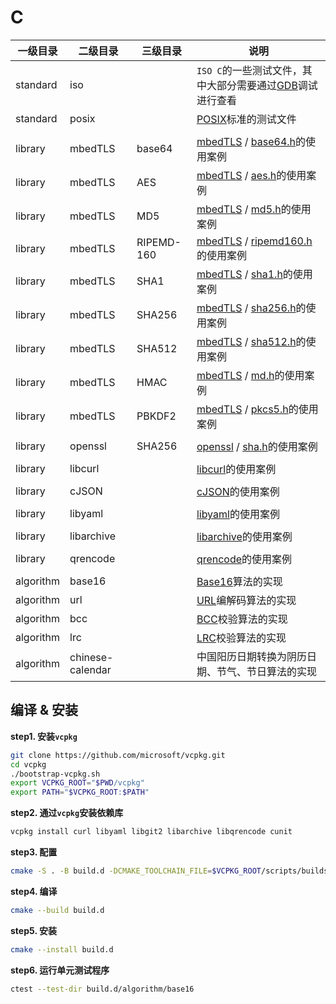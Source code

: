 # C

|一级目录|二级目录|三级目录|说明|
|-|-|-|-|
|standard|iso||`ISO C`的一些测试文件，其中大部分需要通过[GDB](http://blog.fpliu.com/it/software/GNU/GDB)调试进行查看|
|standard|posix||[POSIX](http://blog.fpliu.com/it/organization/IEEE/POSIX)标准的测试文件|
|||||
|library|mbedTLS|base64|[mbedTLS](http://blog.fpliu.com/it/software/mbedTLS) / [base64.h](http://blog.fpliu.com/it/software/mbedTLS/include/base64.h)的使用案例|
|library|mbedTLS|AES|[mbedTLS](http://blog.fpliu.com/it/software/mbedTLS) / [aes.h](http://blog.fpliu.com/it/software/mbedTLS/include/aes.h)的使用案例|
|library|mbedTLS|MD5|[mbedTLS](http://blog.fpliu.com/it/software/mbedTLS) / [md5.h](http://blog.fpliu.com/it/software/mbedTLS/include/md5.h)的使用案例|
|library|mbedTLS|RIPEMD-160|[mbedTLS](http://blog.fpliu.com/it/software/mbedTLS) / [ripemd160.h](http://blog.fpliu.com/it/software/mbedTLS/include/ripemd160.h)的使用案例|
|library|mbedTLS|SHA1|[mbedTLS](http://blog.fpliu.com/it/software/mbedTLS) / [sha1.h](http://blog.fpliu.com/it/software/mbedTLS/include/sha1.h)的使用案例|
|library|mbedTLS|SHA256|[mbedTLS](http://blog.fpliu.com/it/software/mbedTLS) / [sha256.h](http://blog.fpliu.com/it/software/mbedTLS/include/sha256.h)的使用案例|
|library|mbedTLS|SHA512|[mbedTLS](http://blog.fpliu.com/it/software/mbedTLS) / [sha512.h](http://blog.fpliu.com/it/software/mbedTLS/include/sha512.h)的使用案例|
|library|mbedTLS|HMAC|[mbedTLS](http://blog.fpliu.com/it/software/mbedTLS) / [md.h](http://blog.fpliu.com/it/software/mbedTLS/include/md.h)的使用案例|
|library|mbedTLS|PBKDF2|[mbedTLS](http://blog.fpliu.com/it/software/mbedTLS) / [pkcs5.h](http://blog.fpliu.com/it/software/mbedTLS/include/pkcs5.h)的使用案例|
|||||
|library|openssl|SHA256|[openssl](http://blog.fpliu.com/it/software/OpenSSL) / [sha.h](http://blog.fpliu.com/it/software/OpenSSL/include/sha.h)的使用案例|
|||||
|library|libcurl||[libcurl](http://blog.fpliu.com/it/software/curl)的使用案例|
|||||
|library|cJSON||[cJSON](http://blog.fpliu.com/it/software/development/language/C/library/cJSON)的使用案例|
|||||
|library|libyaml||[libyaml](http://blog.fpliu.com/it/software/development/language/C/library/libyaml)的使用案例|
|||||
|library|libarchive||[libarchive](http://blog.fpliu.com/it/software/development/language/C/library/libarchive)的使用案例|
|||||
|library|qrencode||[qrencode](http://blog.fpliu.com/it/software/qrencode)的使用案例|
|||||
|algorithm|base16||[Base16](http://blog.fpliu.com/it/data/text/coding/Base16)算法的实现|
|algorithm|url||[URL](http://blog.fpliu.com/it/data/text/coding/URL)编解码算法的实现|
|algorithm|bcc||[BCC](http://blog.fpliu.com/it/algorithm/check/BCC)校验算法的实现|
|algorithm|lrc||[LRC](http://blog.fpliu.com/it/algorithm/check/LRC)校验算法的实现|
|algorithm|chinese-calendar||中国阳历日期转换为阴历日期、节气、节日算法的实现|

## 编译 & 安装

**step1. 安装`vcpkg`**
```bash
git clone https://github.com/microsoft/vcpkg.git
cd vcpkg
./bootstrap-vcpkg.sh
export VCPKG_ROOT="$PWD/vcpkg"
export PATH="$VCPKG_ROOT:$PATH"
```

**step2. 通过`vcpkg`安装依赖库**
```bash
vcpkg install curl libyaml libgit2 libarchive libqrencode cunit
```

**step3. 配置**
```bash
cmake -S . -B build.d -DCMAKE_TOOLCHAIN_FILE=$VCPKG_ROOT/scripts/buildsystems/vcpkg.cmake -DCMAKE_INSTALL_PREFIX=./output -DCMAKE_VERBOSE_MAKEFILE=ON -DENABLE_TESTING=ON
```

**step4. 编译**
```bash
cmake --build build.d
```

**step5. 安装**
```bash
cmake --install build.d
```

 **step6. 运行单元测试程序**
```bash
ctest --test-dir build.d/algorithm/base16
```

